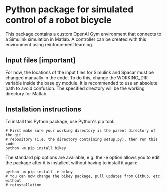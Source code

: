 # Python package for simulated control of a robot bicycle

This package contains a custom OpenAI Gym environment that connects to a 
Simulink simulation in Matlab. A controller can be created with this
environment using reinforcement learning.

## Input files **[important]**
For now, the locations of the input files for Simulink and Spacar must be
changed manually in the code. To do this, change the WORKING_DIR variable
inside the base.py module. It is recommended to use an absolute path to avoid
confusion. The specified directory will be the working directory for Matlab.

## Installation instructions
To install this Python package, use Python's pip tool:

```
# First make sure your working directory is the parent directory of the git 
# repository (i.e. the directory containing setup.py), then run this code
python -m pip install bikey
```

The standard pip options are available, e.g. the -e option allows you to edit 
the package after it is installed, without having to install it again:

```
python -m pip install -e bikey
# You can now change the bikey package, pull updates from Github, etc. without
# reinstallation
```
